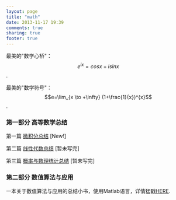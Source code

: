 ```yaml
---
layout: page
title: "math"
date: 2013-11-17 19:39
comments: true
sharing: true
footer: true
---
```


最美的"数学心桥"： $$e^{ix}=cosx+isinx$$.

最美的"数学符号"： $$e=\lim_{x \to +\infty} (1+\frac{1}{x})^{x}$$.

### 第一部分 高等数学总结

第一篇 [微积分总结](http://hujiaweibujidao.github.io/blog/2014/04/24/calculus-summary/)  [New!]

第二篇 [线性代数总结](http://hujiaweibujidao.github.io/blog/2014/04/29/linearalgebra-summary/)  [暂未写完]

第三篇 [概率与数理统计总结]()   [暂未写完]


### 第二部分 数值算法与应用

一本关于数值算法与应用的总结小书，使用Matlab语言，详情猛戳[HERE](http://hujiaweibujidao.github.io/blog/2014/04/23/numerical-methods-using-matlab/).

